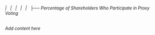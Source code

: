 ###### |   |   |   |   |   ├── Percentage of Shareholders Who Participate in Proxy Voting

*Add content here*